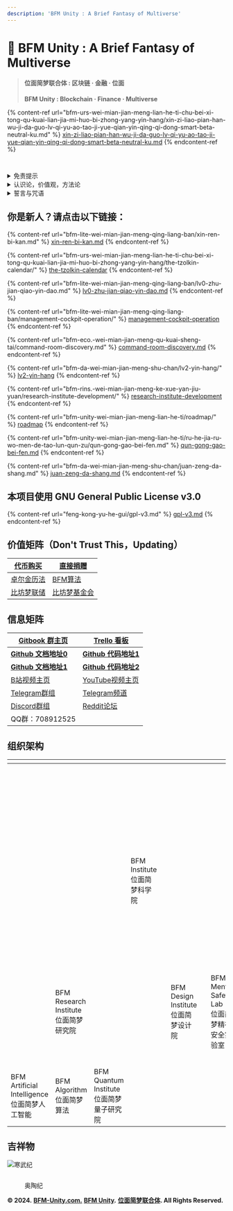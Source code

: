 ```yaml
---
description: 'BF​M Unity : A Brief Fantasy of Multiverse'
---
```


# 🌟 BF​M Unity : A Brief Fantasy of Multiverse

> #### 位面简**梦联合体 : 区块链 · 金融 · 位面**
>
> **BF​M Unity : Blockchain · Finance · Multiverse**

{% content-ref url="bfm-urs-wei-mian-jian-meng-lian-he-ti-chu-bei-xi-tong-qu-kuai-lian-jia-mi-huo-bi-zhong-yang-yin-hang/xin-zi-liao-pian-han-wu-ji-da-guo-lv-qi-yu-ao-tao-ji-yue-qian-yin-qing-qi-dong-smart-beta-neutral-ku.md" %}
[xin-zi-liao-pian-han-wu-ji-da-guo-lv-qi-yu-ao-tao-ji-yue-qian-yin-qing-qi-dong-smart-beta-neutral-ku.md](bfm-urs-wei-mian-jian-meng-lian-he-ti-chu-bei-xi-tong-qu-kuai-lian-jia-mi-huo-bi-zhong-yang-yin-hang/xin-zi-liao-pian-han-wu-ji-da-guo-lv-qi-yu-ao-tao-ji-yue-qian-yin-qing-qi-dong-smart-beta-neutral-ku.md)
{% endcontent-ref %}

<figure><img src=".gitbook/assets/BFM Unity 6.0.2 (1).png" alt=""><figcaption></figcaption></figure>

<figure><img src=".gitbook/assets/image (17).png" alt=""><figcaption></figcaption></figure>

<details>

<summary>免责提示</summary>

NOTE: **💀 This project is in beta. Use at your own risk.**

NOTE: **💀 Please** [Do Your Own Research (DYOR) - Binance Academy](https://academy.binance.com/zh/glossary/do-your-own-research)\\

1，本网站所载的资料并不构成投资的意见或建议。

2，在作出任何投资决策前，您应考虑自己的财务状况、投资目标及经验、风险承受能力，及理解相关区块链金融产品的性质和风险。

3，我们的分析和理论，仅供参考，若你相信并依照实行，所面临的风险，须自行承担。

4，我们的分析和方案，仅供参考，若您因此进行投资行为，所面临的损失，须自行承担。

5，我们不对因分析结果，方案模拟，未来预测的变化和准确性做任何投资担保。

6，不要相信此网站上所描述的任何信息，阅读本网站上的一切内容，都需要保持批判性思维。

7，本网站会定期更新，就像有机体进行新陈代谢那样，请像对待一只有毒的章鱼猫一样对待此网站。

8，本网站唯一的去中心化就是，你可以复制并重新修改本网站，其他暂时都是中心化的。

</details>

<details>

<summary>认识论，价值观，方法论</summary>

#### 《公有区块链核心认识论》

宏观：公理 发展

微观：共识 改革

#### 《公有区块链核心价值观》

系统：自强 自主 文化 平衡

关联：保障 协同 公理 律法

单元：兼爱 底线 信用 超真

#### 《公有区块链核心方法论》

要素：物质 能量 信息 价值 概率 时间

对象：单元 影响 关联 符号 可能 速度

支柱：基础 调控 系统 交换 机会 效率

维度：结构 安全 扩展 收益 风险 阶段

表相：类别 层次 策略 模式 成就 周期

能力：探究 执行 洞察 服务 智慧 超越

</details>

<details>

<summary>誓言与咒语</summary>

#### 《密特拉斯玛誓言——死灵法师誓言》

我们是万古升华亡灵的载体，

我们将衰败腐烂固定入符号，

我们以凋零死亡为享乐对象，

我们依据未竟执念召唤死者，

我们顺从于无形之手的力量，

我们服务于系统生死的平衡，

我们永堕无尽深渊星海之梦，

我们直面历史无尽嵌套螺旋。

#### 《洼阿鲁埃古拉誓言——巫医誓言》

万灵给予我无上力量，

杀不死我会让我更强，

我尊重每个微小生命，

恐龙霸主终将会灭绝，

永生者终会化为灰烬，

永恒长眠的并非亡者。

#### 《真理之门誓言——炼金术师誓言》

我会尽我所能遵守等价交换的原则，

我尽量为真理和人类而献祭非人类，

我尽量去与界外的魔鬼和神灵赌博，

我会尽我所能理解爱恨无知的本质，

我会尽我所能将魔法反演成周期表，

我会尽我所能穿越轮回并保护愚者。

在穿越真理之门后——

我会回归现实世界，

我将带回门之钥匙，

我将留下门后断章，

我将锁住无限星海。

《魁札尔科亚特尔誓言——祭司誓言》

如无必要不要献祭血肉&#x20;

如无必要不要打破结构&#x20;

如无必要不要迁移核心&#x20;

如无必要不要查典改命&#x20;

尽量欺骗神灵不要盲信&#x20;

导混沌欲望入嵌旋结构&#x20;

可以自编信仰不接外教&#x20;

公开非共识必导向死亡&#x20;

基于嵌旋制造更大嵌旋&#x20;

和平渐进有序重构系统

#### 《吟唱》

衔尾蛇，阿难陀舍沙，三环，裂环，幻妖，蛇杖，小丑，彩衣吹笛手，圣树，圣环，鼠王，密特拉斯玛，洼阿鲁埃古拉，真理之门，门之钥，门后断章，炼金术法阵，42=101010，三字真言，梅塔特隆立方体，六芒星，五芒星，十字架，连环和连结，各种结界，各种符文，闪米特文字，希腊字母，罗马数字，十二星座，如尼石文字，麦田怪圈，各种法环，各种法阵，无上意志，外神，地外文明，超越存在，无尽星海，嵌套螺旋。

乌鸦要吃老鼠，焓要吃熵，熵死，湮灭。

</details>

## 你是新人？请点击以下链接：

{% content-ref url="bfm-lite-wei-mian-jian-meng-qing-liang-ban/xin-ren-bi-kan.md" %}
[xin-ren-bi-kan.md](bfm-lite-wei-mian-jian-meng-qing-liang-ban/xin-ren-bi-kan.md)
{% endcontent-ref %}

{% content-ref url="bfm-urs-wei-mian-jian-meng-lian-he-ti-chu-bei-xi-tong-qu-kuai-lian-jia-mi-huo-bi-zhong-yang-yin-hang/the-tzolkin-calendar/" %}
[the-tzolkin-calendar](bfm-urs-wei-mian-jian-meng-lian-he-ti-chu-bei-xi-tong-qu-kuai-lian-jia-mi-huo-bi-zhong-yang-yin-hang/the-tzolkin-calendar/)
{% endcontent-ref %}

{% content-ref url="bfm-lite-wei-mian-jian-meng-qing-liang-ban/lv0-zhu-jian-qiao-yin-dao.md" %}
[lv0-zhu-jian-qiao-yin-dao.md](bfm-lite-wei-mian-jian-meng-qing-liang-ban/lv0-zhu-jian-qiao-yin-dao.md)
{% endcontent-ref %}

{% content-ref url="bfm-lite-wei-mian-jian-meng-qing-liang-ban/management-cockpit-operation/" %}
[management-cockpit-operation](bfm-lite-wei-mian-jian-meng-qing-liang-ban/management-cockpit-operation/)
{% endcontent-ref %}

{% content-ref url="bfm-eco.-wei-mian-jian-meng-qu-kuai-sheng-tai/command-room-discovery.md" %}
[command-room-discovery.md](bfm-eco.-wei-mian-jian-meng-qu-kuai-sheng-tai/command-room-discovery.md)
{% endcontent-ref %}

{% content-ref url="bfm-da-wei-mian-jian-meng-shu-chan/lv2-yin-hang/" %}
[lv2-yin-hang](bfm-da-wei-mian-jian-meng-shu-chan/lv2-yin-hang/)
{% endcontent-ref %}

{% content-ref url="bfm-rins.-wei-mian-jian-meng-ke-xue-yan-jiu-yuan/research-institute-development/" %}
[research-institute-development](bfm-rins.-wei-mian-jian-meng-ke-xue-yan-jiu-yuan/research-institute-development/)
{% endcontent-ref %}

{% content-ref url="bfm-unity-wei-mian-jian-meng-lian-he-ti/roadmap/" %}
[roadmap](bfm-unity-wei-mian-jian-meng-lian-he-ti/roadmap/)
{% endcontent-ref %}

{% content-ref url="bfm-unity-wei-mian-jian-meng-lian-he-ti/ru-he-jia-ru-wo-men-de-tao-lun-qun-zu/qun-gong-gao-bei-fen.md" %}
[qun-gong-gao-bei-fen.md](bfm-unity-wei-mian-jian-meng-lian-he-ti/ru-he-jia-ru-wo-men-de-tao-lun-qun-zu/qun-gong-gao-bei-fen.md)
{% endcontent-ref %}

{% content-ref url="bfm-da-wei-mian-jian-meng-shu-chan/juan-zeng-da-shang.md" %}
[juan-zeng-da-shang.md](bfm-da-wei-mian-jian-meng-shu-chan/juan-zeng-da-shang.md)
{% endcontent-ref %}

## 本项目使用 GNU General Public License v3.0

{% content-ref url="feng-kong-yu-he-gui/gpl-v3.md" %}
[gpl-v3.md](feng-kong-yu-he-gui/gpl-v3.md)
{% endcontent-ref %}

## 价值矩阵（Don't Trust This，Updating）

| [代币购买](https://www.bfm-unity.com/bfm-da-bi-fang-meng-shu-chan/juan-zeng-da-shang)                    | [直接捐赠](https://www.bfm-unity.com/bfm-da-bi-fang-meng-shu-chan/juan-zeng-da-shang)                        |
| ---------------------------------------------------------------------------------------------------- | -------------------------------------------------------------------------------------------------------- |
| [卓尔金历法](https://www.bfm-unity.com/bfm-da-bi-fang-meng-shu-chan/zi-chan-pei-zhi/the-tzolkin-calendar) | [BFM算法](https://www.bfm-unity.com/bfm-dins.-bi-fang-meng-gong-cheng-she-ji-yuan/ruan-jian-bfm-on-python) |
| [比坊梦联储](https://www.bfm-unity.com/bfmurs/bi-fang-meng-lian-he-ti-chu-bei-xi-tong)                    | [比坊梦基金会](https://www.bfm-unity.com/bfmurs/untitled-1)                                                    |

## 信息矩阵

| [Gitbook 群主页](https://www.bfm-unity.com/)                      | [Trello 看板](https://trello.com/b/z4aDgNAL/todolist)                     |
| -------------------------------------------------------------- | ----------------------------------------------------------------------- |
| [**Github 文档地址0**](https://github.com/guhhhhaa/bfm-gitbook-v1) | [**Github 代码地址1**](https://github.com/guhhhhaa/bfm-group-file)          |
| [**Github 文档地址1**](https://github.com/guhhhhaa/bfm-gitbook)    | [**Github 代码地址2**](https://github.com/BFM-Unity/BFM-Unity-2)            |
| [B站视频主页](https://space.bilibili.com/11708778)                  | [YouTube视频主页](https://www.youtube.com/channel/UCfiSjf-6Sxnf0t9J2xGVzuA) |
| [Telegram群组](https://t.me/BFMUnity)                            | [Telegram频道](https://t.me/BFM\_Unity)                                   |
| [Discord群组](https://discord.gg/CyEcS2wmzk)                     | [Reddit论坛](https://www.reddit.com/r/BFM\_Unity/)                        |
| QQ群：708912525                                                  |                                                                         |

## 组织架构

<table><thead><tr><th width="295"></th><th width="267"></th><th width="258"></th><th width="257"></th><th></th><th width="235"></th><th width="117"></th><th width="252"></th><th width="220"></th><th width="279"></th><th></th><th width="251"></th><th width="248"></th><th width="257"></th><th></th><th width="268"></th><th width="264"></th><th width="259"></th><th></th></tr></thead><tbody><tr><td></td><td></td><td></td><td></td><td></td><td></td><td></td><td></td><td><img src=".gitbook/assets/BFM Unity logo 4.0@2x.png" alt="" data-size="original"><br>BFM Unity<br>位面简梦联合体</td><td></td><td></td><td></td><td></td><td></td><td></td><td></td><td><img src=".gitbook/assets/6.0.0logo@1x (1).png" alt="" data-size="original"><br>BFM New Era<br>位面简梦新纪元</td><td></td><td></td></tr><tr><td></td><td></td><td></td><td><img src=".gitbook/assets/BFM Institute.png" alt="" data-size="original"><br>BFM Institute<br>位面简梦科学院<br></td><td></td><td></td><td></td><td></td><td><img src=".gitbook/assets/BFM  Units.png" alt="">BFM Units<br>位面简梦单元</td><td></td><td></td><td></td><td><img src=".gitbook/assets/BFM URS.png" alt="" data-size="original"><br>BFM URS<br>位面简梦联合体储备系统</td><td></td><td></td><td></td><td><p><img src=".gitbook/assets/归零者 (1).png" alt="" data-size="original"><br></p><p>BFM Quantitative Hedge Fund Smart Beta Neutral （The Devourer Plan）</p><p>位面简梦量化对冲基金（吞食者计划）</p></td><td></td><td></td></tr><tr><td></td><td><img src=".gitbook/assets/BFM Research Institute.png" alt="">BFM Research Institute<br>位面简梦研究院</td><td></td><td></td><td></td><td><img src=".gitbook/assets/BFM Design Institute.png" alt="" data-size="original"><br>BFM Design Institute<br>位面简梦设计院</td><td></td><td><img src=".gitbook/assets/BFM Mental  Safety Lab@1x.png" alt="" data-size="original"><br>BFM Mental Safety Lab<br>位面简梦精神安全实验室</td><td><img src=".gitbook/assets/BFM Eco.System.png" alt="">BFM Eco.System<br>位面简梦生态</td><td><img src=".gitbook/assets/BFM Psychoanalytic Department@1x.png" alt="" data-size="original"><br>BFM Psychoanalytic Department<br>位面简梦精神分析部</td><td></td><td><img src=".gitbook/assets/BFM Digital Assets.png" alt="" data-size="original"><br>BFM Digital Assets<br>位面简梦数字资产</td><td><img src=".gitbook/assets/BFM Trading Strategy.png" alt="" data-size="original"><br>BFM Trading Strategy<br>位面简梦交易策略</td><td><img src=".gitbook/assets/BFM Macro-Economics.png" alt="" data-size="original"><br>BFM Macro-Economics<br>位面简梦宏观金融</td><td></td><td></td><td><img src=".gitbook/assets/奎扎尔计划@1x.png" alt="" data-size="original"><br>BFM Quantitative Hedge Fund PRO （The Count Zero Plan）<br>位面简梦量化对冲基金专业版（归零者计划）</td><td></td><td></td></tr><tr><td><img src=".gitbook/assets/BFM Artificial Intelligence.png" alt="" data-size="original"><br>BFM Artificial Intelligence<br>位面简梦人工智能</td><td><img src=".gitbook/assets/BFM Algorithm.png" alt="" data-size="original"><br>BFM Algorithm<br>位面简梦算法</td><td><img src=".gitbook/assets/BFM Quantum Institute.png" alt="" data-size="original"><br>BFM Quantum Institute<br>位面简梦量子研究院</td><td></td><td></td><td></td><td></td><td></td><td></td><td></td><td></td><td><img src=".gitbook/assets/BFM Asset Management.png" alt="" data-size="original"><br>BFM Asset Management<br>位面简梦资产管理</td><td><img src=".gitbook/assets/BFM Risk Management.png" alt="" data-size="original"><br>BFM Risk Management<br>位面简梦风险管理</td><td><img src=".gitbook/assets/BFM Trading Department.png" alt="" data-size="original"><br>BFM Trading Department<br>位面简梦交易部</td><td></td><td></td><td></td><td></td><td></td></tr></tbody></table>

## 吉祥物

<div>

<img src=".gitbook/assets/BFM Unity 吉祥物.png" alt="寒武纪">

 

<figure><img src=".gitbook/assets/BFM Unity 吉祥物奥陶纪.png" alt=""><figcaption><p>奥陶纪</p></figcaption></figure>

</div>

**© 2024.** [**BFM-Unity.com.**](https://www.bfm-unity.com/) [**BFM Unity**](https://www.bfm-unity.com/)**.** [**位面简梦联合体**](https://www.bfm-unity.com/)**. All Rights Reserved.**
